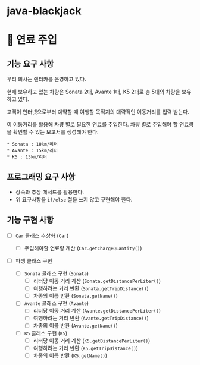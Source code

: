 # java-blackjack

# 📌 연료 주입
## 기능 요구 사항

우리 회사는 렌터카를 운영하고 있다. 

현재 보유하고 있는 차량은 Sonata 2대, Avante 1대, K5 2대로 총 5대의 차량을 보유하고 있다.

고객이 인터넷으로부터 예약할 때 여행할 목적지의 대략적인 이동거리를 입력 받는다. 

이 이동거리를 활용해 차량 별로 필요한 연료를 주입한다. 차량 별로 주입해야 할 연료량을 확인할 수 있는 보고서를 생성해야 한다.

```
* Sonata : 10km/리터
* Avante : 15km/리터
* K5 : 13km/리터
```

## 프로그래밍 요구 사항

- 상속과 추상 메서드를 활용한다.
- 위 요구사항을 `if/else` 절을 쓰지 않고 구현해야 한다.

## 기능 구현 사항

- [ ] `Car` 클래스 추상화 (`Car`)
  - [ ] 주입해야할 연료량 계산 (`Car.getChargeQuantity()`)
- [ ] 파생 클래스 구현

  - [ ] `Sonata` 클래스 구현 (`Sonata`)
    - [ ] 리터당 이동 거리 계산 (`Sonata.getDistancePerLiter()`)
    - [ ] 여행하려는 거리 반환 (`Sonata.getTripDistance()`)
    - [ ] 차종의 이름 반환 (`Sonata.getName()`)
    
  - [ ] `Avante` 클래스 구현 (`Avante`)
    - [ ] 리터당 이동 거리 계산 (`Avante.getDistancePerLiter()`)
    - [ ] 여행하려는 거리 반환 (`Avante.getTripDistance()`)
    - [ ] 차종의 이름 반환 (`Avante.getName()`)
    
  - [ ] `K5` 클래스 구현 (`K5`)
    - [ ] 리터당 이동 거리 계산 (`K5.getDistancePerLiter()`)
    - [ ] 여행하려는 거리 반환 (`K5.getTripDistance()`)
    - [ ] 차종의 이름 반환 (`K5.getName()`)
